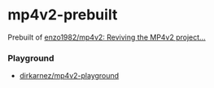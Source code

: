 mp4v2-prebuilt
==============
Prebuilt of [enzo1982/mp4v2: Reviving the MP4v2 project...](https://github.com/enzo1982/mp4v2)

### Playground
- [dirkarnez/mp4v2-playground](https://github.com/dirkarnez/mp4v2-playground)
